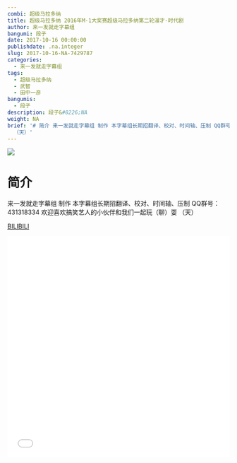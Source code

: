```yaml
---
combi: 超级马拉多纳
title: 超级马拉多纳 2016年M-1大奖赛超级马拉多纳第二轮漫才-时代剧
author: 来一发就走字幕组
bangumi: 段子
date: 2017-10-16 00:00:00
publishdate: .na.integer
slug: 2017-10-16-NA-7429787
categories:
  - 来一发就走字幕组
tags:
  - 超级马拉多纳
  - 武智
  - 田中一彦
bangumis:
  - 段子
description: 段子&#8226;NA
weight: NA
brief: '# 简介 来一发就走字幕组 制作 本字幕组长期招翻译、校对、时间轴、压制 QQ群号：431318334 欢迎喜欢搞笑艺人的小伙伴和我们一起玩（聊）耍
  （天）'
---
```


![](https://i.imgur.com/YnEeKi8.jpg)

# 简介  
来一发就走字幕组 制作 本字幕组长期招翻译、校对、时间轴、压制   QQ群号：431318334 欢迎喜欢搞笑艺人的小伙伴和我们一起玩（聊）耍 （天）


  [BILIBILI](https://www.bilibili.com/video/av7429787/)


<div class="vcontainer">  <iframe class='video' src="//www.bilibili.com/blackboard/player.html?aid=7429787" width="100%" height="500" frameborder="0" allowfullscreen="allowfullscreen"></iframe></div>
